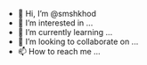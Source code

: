 - 👋 Hi, I’m @smshkhod
- 👀 I’m interested in ...
- 🌱 I’m currently learning ...
- 💞️ I’m looking to collaborate on ...
- 📫 How to reach me ...

<!---
smshkhod/smshkhod is a ✨ special ✨ repository because its `README.md` (this file) appears on your GitHub profile.
You can click the Preview link to take a look at your changes.
--->
